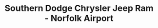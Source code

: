 ---
title: "Southern Dodge Chrysler Jeep Ram - Norfolk Airport"
url: /norfolk/southern-dodge-chrysler-jeep-ram-norfolk-airport/
shop: car
---